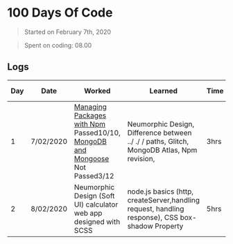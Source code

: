 # 100 Days Of Code

> Started on February 7th, 2020
   
> Spent on coding: 08.00    
          
## Logs  
    

| Day | Date | Worked | Learned | Time | Link to work 
| --- | --- | --- | --- | --- |---
| 1 | 7/02/2020 |[Managing Packages with Npm](https://www.freecodecamp.org/learn/apis-and-microservices/managing-packages-with-npm/) Passed10/10, [MongoDB and Mongoose](https://www.freecodecamp.org/learn/apis-and-microservices/mongodb-and-mongoose/) Not Passed3/12| Neumorphic Design, Difference between ../ ./ / paths, Glitch, MongoDB Atlas, Npm revision,  | 3hrs | |
| 2 | 8/02/2020 | Neumorphic Design (Soft UI) calculator web app designed with SCSS | node.js basics (http, createServer,handling request, handling response), CSS  box-shadow  Property| 5hrs |[Neumorphic Design Calculator](https://github.com/saipavantej/calculator-version-3) |
